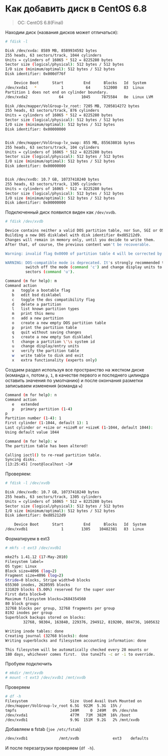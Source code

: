 # Как добавить диск в CentOS 6.8

> OC: CentOS 6.8(Final)

Находим диск (названия дисков может отличаться):

```bash
# fdisk -l

Disk /dev/xvda: 8589 MB, 8589934592 bytes
255 heads, 63 sectors/track, 1044 cylinders
Units = cylinders of 16065 * 512 = 8225280 bytes
Sector size (logical/physical): 512 bytes / 512 bytes
I/O size (minimum/optimal): 512 bytes / 512 bytes
Disk identifier: 0x000df76f

    Device Boot      Start         End      Blocks   Id  System
/dev/xvda1   *           1          64      512000   83  Linux
Partition 1 does not end on cylinder boundary.
/dev/xvda2              64        1045     7875584   8e  Linux LVM

Disk /dev/mapper/VolGroup-lv_root: 7205 MB, 7205814272 bytes
255 heads, 63 sectors/track, 876 cylinders
Units = cylinders of 16065 * 512 = 8225280 bytes
Sector size (logical/physical): 512 bytes / 512 bytes
I/O size (minimum/optimal): 512 bytes / 512 bytes
Disk identifier: 0x00000000


Disk /dev/mapper/VolGroup-lv_swap: 855 MB, 855638016 bytes
255 heads, 63 sectors/track, 104 cylinders
Units = cylinders of 16065 * 512 = 8225280 bytes
Sector size (logical/physical): 512 bytes / 512 bytes
I/O size (minimum/optimal): 512 bytes / 512 bytes
Disk identifier: 0x00000000


Disk /dev/xvdb: 10.7 GB, 10737418240 bytes
255 heads, 63 sectors/track, 1305 cylinders
Units = cylinders of 16065 * 512 = 8225280 bytes
Sector size (logical/physical): 512 bytes / 512 bytes
I/O size (minimum/optimal): 512 bytes / 512 bytes
Disk identifier: 0x00000000
```

Подключенный диск появился виден как `/dev/xvdb`.

```bash
# fdisk /dev/xvdb

Device contains neither a valid DOS partition table, nor Sun, SGI or OSF disklabel
Building a new DOS disklabel with disk identifier 0xd85212d9.
Changes will remain in memory only, until you decide to write them.
After that, of course, the previous content won't be recoverable.

Warning: invalid flag 0x0000 of partition table 4 will be corrected by w(rite)

WARNING: DOS-compatible mode is deprecated. It's strongly recommended to
         switch off the mode (command 'c') and change display units to
         sectors (command 'u').

Command (m for help): m
Command action
   a   toggle a bootable flag
   b   edit bsd disklabel
   c   toggle the dos compatibility flag
   d   delete a partition
   l   list known partition types
   m   print this menu
   n   add a new partition
   o   create a new empty DOS partition table
   p   print the partition table
   q   quit without saving changes
   s   create a new empty Sun disklabel
   t   change a partition \'\s system id
   u   change display/entry units
   v   verify the partition table
   w   write table to disk and exit
   x   extra functionality (experts only)
```

Создаем раздел используя все пространство на жестком диске (команда `n`, потом `p`, `1`, в качестве первого и последнего цилиндра оставить значения по умолчанию) и после окончания разметки записываем изменения (команда `w`)

```bash
Command (m for help): n
Command action
   e   extended
   p   primary partition (1-4)
p
Partition number (1-4): 1
First cylinder (1-1044, default 1): 1
Last cylinder or +size or +sizeM or +sizeK (1-1044, default 1044): 
Using default value 1044

Command (m for help): w
The partition table has been altered!

Calling ioctl() to re-read partition table.
Syncing disks.
[13:25:45] [root@localhost ~]#
```

Проверяем:

```bash
# fdisk -l /dev/xvdb

Disk /dev/xvdb: 10.7 GB, 10737418240 bytes
255 heads, 63 sectors/track, 1305 cylinders
Units = cylinders of 16065 * 512 = 8225280 bytes
Sector size (logical/physical): 512 bytes / 512 bytes
I/O size (minimum/optimal): 512 bytes / 512 bytes
Disk identifier: 0xd85212d9

    Device Boot      Start         End      Blocks   Id  System
/dev/xvdb1               1        1305    10482381   83  Linux
```

Форматируем в ext3

```bash
# mkfs -t ext3 /dev/xvdb1

mke2fs 1.41.12 (17-May-2010)
Filesystem label=
OS type: Linux
Block size=4096 (log=2)
Fragment size=4096 (log=2)
Stride=0 blocks, Stripe width=0 blocks
655360 inodes, 2620595 blocks
131029 blocks (5.00%) reserved for the super user
First data block=0
Maximum filesystem blocks=2684354560
80 block groups
32768 blocks per group, 32768 fragments per group
8192 inodes per group
Superblock backups stored on blocks:
        32768, 98304, 163840, 229376, 294912, 819200, 884736, 1605632

Writing inode tables: done
Creating journal (32768 blocks): done
Writing superblocks and filesystem accounting information: done

This filesystem will be automatically checked every 28 mounts or
180 days, whichever comes first.  Use tune2fs -c or -i to override.
```

Пробуем подключить

```bash
# mkdir /mnt/xvdb
# mount -t ext3 /dev/xvdb1 /mnt/xvdb
```

Проверяем

```bash
# df -h
Filesystem                   Size  Used Avail Use% Mounted on
/dev/mapper/VolGroup-lv_root 6.5G  922M  5.3G  15% /
tmpfs                        249M     0  249M   0% /dev/shm
/dev/xvda1                   477M   71M  382M  16% /boot
/dev/xvdb1                   9.9G  151M  9.2G   2% /mnt/xvdb
```

Добавляем в fstab (`joe /etc/fstab`)

```bash
/dev/xvdb1              /mnt/xvdb               ext3    defaults        0 0
```

И после перезагрузки проверяем (`df -h`).

<script>
  (function(i,s,o,g,r,a,m){i['GoogleAnalyticsObject']=r;i[r]=i[r]||function(){
  (i[r].q=i[r].q||[]).push(arguments)},i[r].l=1*new Date();a=s.createElement(o),
  m=s.getElementsByTagName(o)[0];a.async=1;a.src=g;m.parentNode.insertBefore(a,m)
  })(window,document,'script','https://www.google-analytics.com/analytics.js','ga');

  ga('create', 'UA-98112747-1', 'auto');
  ga('send', 'pageview');

</script>